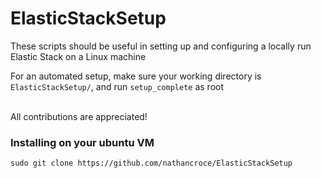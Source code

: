 # ElasticStackSetup

These scripts should be useful in setting up and configuring a locally run Elastic Stack on a Linux machine

For an automated setup, make sure your working directory is `ElasticStackSetup/`, and run `setup_complete` as root

<br>
All contributions are appreciated!


### Installing on your ubuntu VM
```
sudo git clone https://github.com/nathancroce/ElasticStackSetup
```
